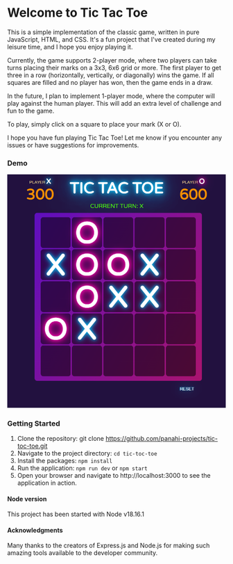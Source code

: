 # Welcome to Tic Tac Toe

This is a simple implementation of the classic game, written in pure JavaScript, HTML, and CSS. It's a fun project that I've created during my leisure time, and I hope you enjoy playing it.

Currently, the game supports 2-player mode, where two players can take turns placing their marks on a 3x3, 6x6 grid or more. The first player to get three in a row (horizontally, vertically, or diagonally) wins the game. If all squares are filled and no player has won, then the game ends in a draw.

In the future, I plan to implement 1-player mode, where the computer will play against the human player. This will add an extra level of challenge and fun to the game.

To play, simply click on a square to place your mark (X or O).

I hope you have fun playing Tic Tac Toe! Let me know if you encounter any issues or have suggestions for improvements.

### Demo

![Screenshot](https://github.com/panahi-projects/tic-toc-toe/blob/main/public/demo.png)

### Getting Started

1. Clone the repository: git clone https://github.com/panahi-projects/tic-toc-toe.git
2. Navigate to the project directory: `cd tic-toc-toe`
3. Install the packages: `npm install`
4. Run the application: `npm run dev` or `npm start`
5. Open your browser and navigate to http://localhost:3000 to see the application in action.

#### Node version

This project has been started with Node v18.16.1

#### Acknowledgments

Many thanks to the creators of Express.js and Node.js for making such amazing tools available to the developer community.
